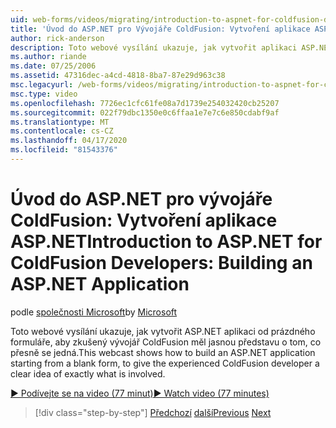 ```yaml
---
uid: web-forms/videos/migrating/introduction-to-aspnet-for-coldfusion-developers-building-an-aspnet-application
title: 'Úvod do ASP.NET pro Vývojáře ColdFusion: Vytvoření aplikace ASP.NET | Dokumenty společnosti Microsoft'
author: rick-anderson
description: Toto webové vysílání ukazuje, jak vytvořit aplikaci ASP.NET počínaje prázdným formulářem, aby zkušený vývojář ColdFusion měl jasnou představu o tom, co přesně ...
ms.author: riande
ms.date: 07/25/2006
ms.assetid: 47316dec-a4cd-4818-8ba7-87e29d963c38
msc.legacyurl: /web-forms/videos/migrating/introduction-to-aspnet-for-coldfusion-developers-building-an-aspnet-application
msc.type: video
ms.openlocfilehash: 7726ec1cfc61fe08a7d1739e254032420cb25207
ms.sourcegitcommit: 022f79dbc1350e0c6ffaa1e7e7c6e850cdabf9af
ms.translationtype: MT
ms.contentlocale: cs-CZ
ms.lasthandoff: 04/17/2020
ms.locfileid: "81543376"
---
```

# <a name="introduction-to-aspnet-for-coldfusion-developers-building-an-aspnet-application"></a><span data-ttu-id="efd24-103">Úvod do ASP.NET pro vývojáře ColdFusion: Vytvoření aplikace ASP.NET</span><span class="sxs-lookup"><span data-stu-id="efd24-103">Introduction to ASP.NET for ColdFusion Developers: Building an ASP.NET Application</span></span>

<span data-ttu-id="efd24-104">podle [společnosti Microsoft](https://github.com/microsoft)</span><span class="sxs-lookup"><span data-stu-id="efd24-104">by [Microsoft](https://github.com/microsoft)</span></span>

<span data-ttu-id="efd24-105">Toto webové vysílání ukazuje, jak vytvořit ASP.NET aplikaci od prázdného formuláře, aby zkušený vývojář ColdFusion měl jasnou představu o tom, co přesně se jedná.</span><span class="sxs-lookup"><span data-stu-id="efd24-105">This webcast shows how to build an ASP.NET application starting from a blank form, to give the experienced ColdFusion developer a clear idea of exactly what is involved.</span></span>

[<span data-ttu-id="efd24-106">&#9654; Podívejte se na video (77 minut)</span><span class="sxs-lookup"><span data-stu-id="efd24-106">&#9654; Watch video (77 minutes)</span></span>](https://channel9.msdn.com/Blogs/ASP-NET-Site-Videos/introduction-to-aspnet-for-coldfusion-developers-building-an-aspnet-application)

> [!div class="step-by-step"]
> <span data-ttu-id="efd24-107">[Předchozí](intro-to-aspnet-for-coldfusion-developers-adding-aspnet-to-your-repertoire.md)
> [další](interop-between-php-and-the-windows-platform.md)</span><span class="sxs-lookup"><span data-stu-id="efd24-107">[Previous](intro-to-aspnet-for-coldfusion-developers-adding-aspnet-to-your-repertoire.md)
[Next](interop-between-php-and-the-windows-platform.md)</span></span>
